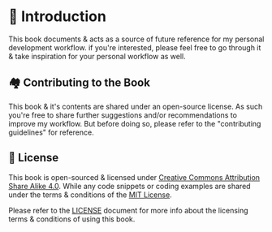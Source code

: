 # 🧍 Introduction

This book documents & acts as a source of future reference for my personal
development workflow. if you're interested, please feel free to go through it &
take inspiration for your personal workflow as well.

## 🏘️ Contributing to the Book

This book & it's contents are shared under an open-source license. As such
you're free to share further suggestions and/or recommendations to improve my
workflow. But before doing so, please refer to the "contributing guidelines" for
reference.

## 📄 License

This book is open-sourced & licensed under
[Creative Commons Attribution Share Alike 4.0](https://spdx.org/licenses/CC-BY-SA-4.0.html).
While any code snippets or coding examples are shared under the terms &
conditions of the [MIT License](https://spdx.org/licenses/MIT.html).

Please refer to the [LICENSE](./LICENSE) document for more info about the
licensing terms & conditions of using this book.
